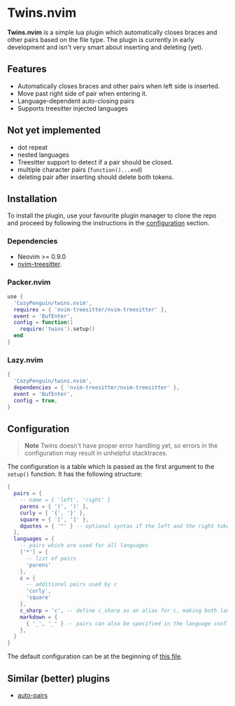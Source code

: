 # Twins.nvim

**Twins.nvim** is a simple lua plugin which automatically closes braces and other pairs based on the file type.
The plugin is currently in early development and isn't very smart about inserting and deleting (yet).

## Features

- Automatically closes braces and other pairs when left side is inserted.
- Move past right side of pair when entering it.
- Language-dependent auto-closing pairs
- Supports treesitter injected languages

## Not yet implemented

- dot repeat
- nested languages
- Treesitter support to detect if a pair should be closed.
- multiple character pairs (`function()...end`)
- deleting pair after inserting should delete both tokens.

## Installation

To install the plugin, use your favourite plugin manager to clone the repo
and proceed by following the instructions in the [configuration](#Configuration) section.

### Dependencies

- Neovim >= 0.9.0
- [nvim-treesitter](https://github.com/nvim-treesitter/nvim-treesitter/).

### Packer.nvim
```lua
use {
  'CozyPenguin/twins.nvim',
  requires = { 'nvim-treesitter/nvim-treesitter' },
  event = 'BufEnter',
  config = function()
    require('twins').setup()
  end
}
```

### Lazy.nvim
```lua
{
  'CozyPenguin/twins.nvim',
  dependencies = { 'nvim-treesitter/nvim-treesitter' },
  event = 'BufEnter',
  config = true,
}
```

## Configuration

> **Note** Twins doesn't have proper error handling yet, so errors in the configuration may result in unhelpful stacktraces.

The configuration is a table which is passed as the first argument to the `setup()` function.
It has the following structure:
```lua
{
  pairs = {
    -- name = { 'left', 'right' }
    parens = { '(', ')' },
    curly = { '{', '}' },
    square = { '[', ']' },
    dquotes = { '"' } -- optional syntax if the left and the right tokens are the same
  },
  languages = {
    -- pairs which are used for all languages
    ['*'] = {
      -- list of pairs
      'parens'
    },
    c = {
      -- additional pairs used by c
      'curly',
      'square'
    },
    c_sharp = 'c', -- define c_sharp as an alias for c, making both languages use the same pairs
    markdown = {
      { '_', '_' } -- pairs can also be specified in the language configuration
    },
  }
}
```

The default configuration can be at the beginning of [this file](./lua/twins/init.lua).

## Similar (better) plugins

- [auto-pairs](https://github.com/jiangmiao/auto-pairs)
